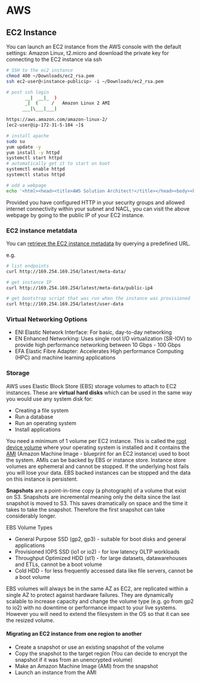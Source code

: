 # AWS

## EC2 Instance

You can launch an EC2 instance from the AWS console with the default settings: Amazon Linux, t2.micro and download the private key for connecting to the EC2 instance via ssh

```sh
# SSH to the ec2 instance
chmod 400 ~/Downloads/ec2_rsa.pem
ssh ec2-user@<instance-publicip> -i ~/Downloads/ec2_rsa.pem

# post ssh login
       __|  __|_  )
       _|  (     /   Amazon Linux 2 AMI
      ___|\___|___|

https://aws.amazon.com/amazon-linux-2/
[ec2-user@ip-172-31-5-104 ~]$

# install apache
sudo su
yum update -y
yum install -y httpd
systemctl start httpd
# automatically get it to start on boot 
systemctl enable httpd
systemctl status httpd

# add a webpage
echo '<html><head><title>AWS Solution Architect!</title></head><body><h1>Who is an AWS Solution Architect?</h1><iframe width="560" height="315" src="https://www.youtube.com/embed/Js21xKMFdww" frameborder="0" allowfullscreen></iframe></body></html>' > /var/www/html/index.html
```

Provided you have configured HTTP in your security groups and allowed internet connectivity within your subnet and NACL, you can visit the above webpage by going to the public IP of your EC2 instance.

### EC2 instance metatdata

You can [retrieve the EC2 instance metadata](https://docs.aws.amazon.com/AWSEC2/latest/UserGuide/instancedata-data-retrieval.html) by querying a predefined URL.

e.g.

```sh
# list endpoints
curl http://169.254.169.254/latest/meta-data/

# get instance IP
curl http://169.254.169.254/latest/meta-data/public-ip4

# get bootstrap script that was run when the instance was provisioned
curl http://169.254.169.254/latest/user-data
```

### Virtual Networking Options

* ENI Elastic Network Interface: For basic, day-to-day networking
* EN Enhanced Networking: Uses single root I/O virtualization (SR-IOV) to provide high performance networking between 10 Gbps - 100 Gbps
* EFA Elastic Fibre Adapter: Accelerates High performance Computing (HPC) and machine learning applications

### Storage

AWS uses Elastic Block Store (EBS) storage volumes to attach to EC2 instances. These are **virtual hard disks** which can be used in the same way you would use any system disk for:

* Creating a file system
* Run a database
* Run an operating system
* Install applications

You need a minimum of 1 volume per EC2 instance. This is called the [root device volume](https://docs.aws.amazon.com/AWSEC2/latest/UserGuide/RootDeviceStorage.html) where your operating system is installed and it contains the [AMI](https://docs.aws.amazon.com/AWSEC2/latest/UserGuide/AMIs.html) (Amazon Machine Image - blueprint for an EC2 instance) used to boot the system. AMIs can be backed by EBS or instance store. Instance store volumes are ephemeral and cannot be stopped. If the underlying host fails you will lose your data. EBS backed instances can be stopped and the data on this instance is persistent.

**Snapshots** are a point-in-time copy (a photograph) of a volume that exist on S3. Snapshots are incremental meaning only the delta since the last snapshot is moved to S3. This saves dramatically on space and the time it takes to take the snapshot. Therefore the first snapshot can take considerably longer.

EBS Volume Types

* General Purpose SSD (gp2, gp3) - suitable for boot disks and general applications
* Provisioned IOPS SSD (io1 or io2) - for low latency OLTP workloads
* Throughput Optimized HDD (st1) - for large datasets, datawarehouses and ETLs, cannot be a boot volume
* Cold HDD - for less frequently accessed data like file servers, cannot be a boot volume

EBS volumes will always be in the same AZ as EC2, are replicated within a single AZ to protect against hardware failures. They are dynamically scalable to increase capacity and change the volume type (e.g. go from gp2 to io2) with no downtime or performance impact to your live systems. However you will need to extend the filesystem in the OS so that it can see the resized volume.

#### Migrating an EC2 instance from one region to another

* Create a snapshot or use an existing snapshot of the volume
* Copy the snapshot to the target region (You can decide to encrypt the snapshot if it was from an unencrypted volume)
* Make an Amazon Machine Image (AMI) from the snapshot
* Launch an instance from the AMI
